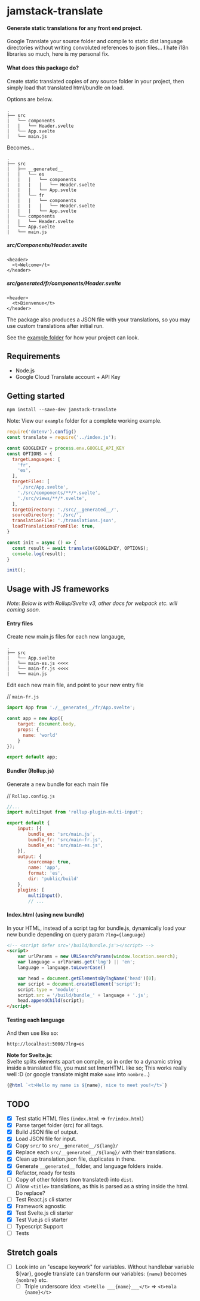 
# jamstack-translate

#### Generate static translations for any front end project.
Google Translate your source folder and compile to static dist language directories without writing convoluted references to json files... I hate i18n libraries so much, here is my personal fix.


#### What does this package do?
Create static translated copies of any source folder in your project, then simply load that translated html/bundle on load.

Options are below.

```
.
├── src
|   └── components
|   |   └── Header.svelte
|   └── App.svelte
|   └── main.js
```

Becomes...
```
.
├── src
|   ├── __generated__
|   |   └── es
|   |   |   └── components
|   |   |   |   └── Header.svelte
|   |   |   └── App.svelte
|   |   └── fr
|   |   |   └── components
|   |   |   |   └── Header.svelte
|   |   |   └── App.svelte
|   └── components
|   |   └── Header.svelte
|   └── App.svelte
|   └── main.js
```

##### src/Components/Header.svelte
```
<header>
  <t>Welcome</t>
</header>
```
##### src/__generated__/fr/components/Header.svelte
```
<header>
  <t>Bienvenue</t>
</header>
```

The package also produces a JSON file with your translations, so you may use custom translations after initial run. 

See the [example folder](./example/) for how your project can look.

## Requirements
* Node.js
* Google Cloud Translate account + API Key

## Getting started
`npm install --save-dev jamstack-translate`

Note: View our `example` folder for a complete working example.

```javascript
require('dotenv').config()
const translate = require('../index.js');

const GOOGLEKEY = process.env.GOOGLE_API_KEY
const OPTIONS = {
  targetLanguages: [
    'fr',
    'es',
  ],
  targetFiles: [
    './src/App.svelte',
    './src/components/**/*.svelte',
    './src/views/**/*.svelte',
  ],
  targetDirectory: './src/__generated__/',
  sourceDirectory: './src/',
  translationFile: './translations.json',
  loadTranslationsFromFile: true,
}

const init = async () => {
  const result = await translate(GOOGLEKEY, OPTIONS);
  console.log(result);
}

init();

```

## Usage with JS frameworks
*Note: Below is with Rollup/Svelte v3, other docs for webpack etc. will coming soon.*

#### Entry files
Create new main.js files for each new langauge,
```
.
├── src
|   └── App.svelte
|   └── main-es.js <<<<
|   └── main-fr.js <<<<
|   └── main.js
```

Edit each new main file, and point to your new entry file

// `main-fr.js`
```javascript
import App from './__generated__/fr/App.svelte';

const app = new App({
	target: document.body,
	props: {
	  name: 'world'
	}
});

export default app;
```

#### Bundler (Rollup.js)

Generate a new bundle for each main file

// `Rollup.config.js`
```javascript
//...
import multiInput from 'rollup-plugin-multi-input';

export default {
	input: [{
		bundle_en: 'src/main.js',
		bundle_fr: 'src/main-fr.js',
		bundle_es: 'src/main-es.js',
	}],
	output: {
		sourcemap: true,
		name: 'app',
		format: 'es',
		dir: 'public/build'
	},
	plugins: [
		multiInput(),
		// ...
```


#### Index.html (using new bundle)
In your HTML, instead of a script tag for bundle.js, dynamically load your new bundle depending on query param `?lng={language}`
```html
<!-- <script defer src='/build/bundle.js'></script> -->
<script>
	var urlParams = new URLSearchParams(window.location.search);
	var language = urlParams.get('lng') || 'en';
	language = language.toLowerCase()

	var head = document.getElementsByTagName('head')[0];
	var script = document.createElement('script');
	script.type = 'module';
	script.src = '/build/bundle_' + language + '.js';
	head.appendChild(script);
</script>

```

#### Testing each language
And then use like so:

`http://localhost:5000/?lng=es`

**Note for Svelte.js**:  
Svelte splits elements apart on compile, so in order to a dynamic string inside a translated file, you must set InnerHTML like so; This works really well :D (or google translate might make `name` into `nombre`...)
```javascript
{@html `<t>Hello my name is ${name}, nice to meet you!</t>`}
```


## TODO
- [x] Test static HTML files (`index.html` => `fr/index.html`)
- [x] Parse target folder (src) for all <t> tags.
- [x] Build JSON file of output.
- [x] Load JSON file for input.
- [x] Copy `src/` to `src/__generated__/${lang}/`
- [x] Replace each `src/__generated__/${lang}/` with their translations.
- [x] Clean up translation.json file, duplicates in there.
- [x] Generate `__generated__` folder, and language folders inside.
- [x] Refactor, ready for tests
- [ ] Copy of other folders (non translated) into `dist`.
- [ ] Allow `<title>` translations, as this is parsed as a string inside the html. Do replace?
- [ ] Test React.js cli starter
- [x] Framework agnostic
- [x] Test Svelte.js cli starter
- [x] Test Vue.js cli starter
- [ ] Typescript Support
- [ ] Tests

## Stretch goals
- [ ] Look into an "escape keywork" for variables. Without handlebar variable ${var}, google translate can transform our variables: `{name}` becomes `{nombre}` etc.
  - [ ] Triple underscore idea: `<t>Hello ___{name}___</t>` => `<t>Hola {name}</t>`